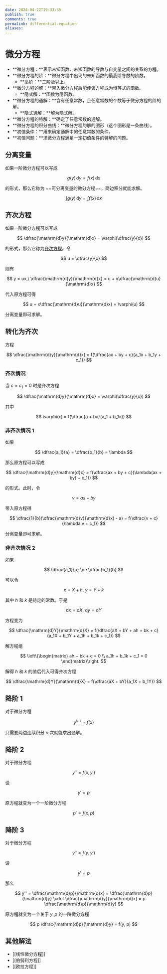 ```yaml
---
date: 2024-04-22T19:33:35
publish: true
comments: true
permalink: differential-equation
aliases:
---
```


# 微分方程

- **微分方程：**表示未知函数、未知函数的导数与自变量之间的关系的方程。
- **微分方程的阶：**微分方程中出现的未知函数的最高阶导数的阶数。
    - **高阶：**二阶及以上。
- **微分方程的解：**带入微分方程后能使该方程成为恒等式的函数。
    - **隐式解：**函数为隐函数。
- **微分方程的通解：**含有任意常数，且任意常数的个数等于微分方程的阶的解。
    - **隐式通解：**解为隐式解。
- **微分方程的特解：**确定了任意常数的通解。
- **微分方程的积分曲线：**微分方程的解的图形（这个图形是一条曲线）。
- **初值条件：**用来确定通解中的任意常数的条件。
- **初值问题：**求微分方程满足一定初值条件的特解的问题。

## 分离变量

如果一阶微分方程可以写成

$$
g(y)\,\mathrm{d}y = f(x)\,\mathrm{d}x
$$

的形式，那么它称为 ==可分离变量的微分方程==，两边积分就能求解。

$$
\int g(y)\,\mathrm{d}y = \int f(x)\,\mathrm{d}x
$$

## 齐次方程

如果一阶微分方程可以写成

$$
\dfrac{\mathrm{d}y}{\mathrm{d}x} = \varphi(\dfrac{y}{x})
$$

的形式，那么它称为<ins>齐次方程</ins>。令

$$
u = \dfrac{y}{x}
$$

则有

$$
y = ux,\ \dfrac{\mathrm{d}y}{\mathrm{d}x} = u + x\dfrac{\mathrm{d}u}{\mathrm{d}x}
$$

代入原方程可得

$$
u + x\dfrac{\mathrm{d}u}{\mathrm{d}x} = \varphi(u)
$$

分离变量即可求解。

## 转化为齐次

方程

$$
\dfrac{\mathrm{d}y}{\mathrm{d}x} = f(\dfrac{ax + by + c}{a_1x + b_1y + c_1})
$$

### 齐次情况

当 $c = c_1 = 0$ 时是齐次方程

$$
\dfrac{\mathrm{d}y}{\mathrm{d}x} = \varphi(\dfrac{y}{x})
$$

其中

$$
\varphi(x) = f(\dfrac{a + bx}{a_1 + b_1x})
$$

### 非齐次情况 1

如果

$$
\dfrac{a_1}{a} = \dfrac{b_1}{b} = \lambda
$$

那么原方程可以写成

$$
\dfrac{\mathrm{d}y}{\mathrm{d}x} = f(\dfrac{ax + by + c}{\lambda(ax + by) + c_1})
$$

的形式。此时，令

$$
v = ax + by
$$

带入原方程得

$$
\dfrac{1}{b}(\dfrac{\mathrm{d}v}{\mathrm{d}x} - a) = f(\dfrac{v + c}{\lambda v + c_1})
$$

分离变量即可求解。

### 非齐次情况 2

如果

$$
\dfrac{a_1}{a} \ne \dfrac{b_1}{b}
$$

可以令

$$
x = X + h,\ y = Y + k
$$

其中 $h$ 和 $k$ 是待定的常数。于是

$$
\mathrm{d}x = \mathrm{d}X,\ \mathrm{d}y = \mathrm{d}Y
$$

方程变为

$$
\dfrac{\mathrm{d}Y}{\mathrm{d}X} = f(\dfrac{aX + bY + ah + bk + c}{a_1X + b_1Y + a_1h + b_1k + c_1})
$$

解方程组

$$
\left\{\begin{matrix}
  ah + bk + c = 0 \\
  a_1h + b_1k + c_1 = 0
\end{matrix}\right.
$$

解得 $h$ 和 $k$ 的值后代入可得齐次方程

$$
\dfrac{\mathrm{d}Y}{\mathrm{d}X} = f(\dfrac{aX + bY}{a_1X + b_1Y})
$$

## 降阶 1

对于微分方程

$$
y^{(n)} = f(x)
$$ 

只需要两边连续积分 $n$ 次就能求出通解。

## 降阶 2

对于微分方程

$$
y'' = f(x, y')
$$

设

$$
y' = p
$$

原方程就变为一个一阶微分方程

$$
p' = f(x, p)
$$

## 降阶 3

对于微分方程

$$
y'' = f(y, y')
$$

设

$$
y' = p
$$

那么

$$
y'' = \dfrac{\mathrm{d}p}{\mathrm{d}x} = \dfrac{\mathrm{d}p}{\mathrm{d}y} \cdot \dfrac{\mathrm{d}y}{\mathrm{d}x} = p \dfrac{\mathrm{d}p}{\mathrm{d}y}
$$

原方程就变为一个关于 $y, p$ 的一阶微分方程

$$
p \dfrac{\mathrm{d}p}{\mathrm{d}y} = f(y, p)
$$

## 其他解法

- [[线性微分方程]]
- [[伯努利方程]]
- [[欧拉方程]]
